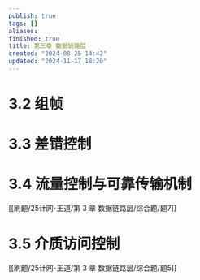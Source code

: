 ```yaml
---
publish: true
tags: []
aliases: 
finished: true
title: 第三章 数据链路层
created: "2024-08-25 14:42"
updated: "2024-11-17 18:20"
---
```


# 3.2 组帧

# 3.3 差错控制

# 3.4 流量控制与可靠传输机制

[[刷题/25计网-王道/第 3 章 数据链路层/综合题/题7]]
# 3.5 介质访问控制

[[刷题/25计网-王道/第 3 章 数据链路层/综合题/题5]] 
